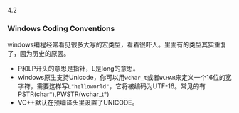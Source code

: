 4.2
### Windows Coding Conventions
windows编程经常看见很多大写的宏类型，看着很吓人。里面有的类型其实重复了，因为历史的原因。
* P和LP开头的意思是指针，L是long的意思。
* windows原生支持Unicode，你可以用`wchar_t`或者`WCHAR`来定义一个16位的宽字符，需要这样写`L"helloworld"`，它将被编码为UTF-16。常见的有PSTR(char*),PWSTR(wchar_t*)
* VC++默认在预编译头里设置了UNICODE。

